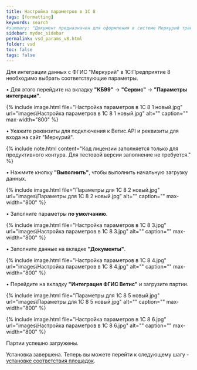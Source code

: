 ```yaml
---
title: Настройка параметров в 1С 8
tags: [formatting]
keywords: search
#summary: "Документ предназначен для оформления в системе Меркурий транспортной партии."
sidebar: mydoc_sidebar
permalink: vsd_params_v8.html
folder: vsd
toc: false
tags: false
---
```


<style>
.result {
background-color: #000000;
border: 1px solid #dedede;
padding: 10px;
margin-top: 10px;
margin-bottom: 10px;
}
</style>

Для интеграции данных с ФГИС "Меркурий" в 1С:Предприятие 8 необходимо выбрать соответствующие параметры.

• Для этого перейдите на вкладку **"КБ99"** → **"Сервис"** → **"Параметры интеграции"**.

{% include image.html file="Настройка параметров в 1С 8 1 новый.jpg" url="images\Настройка параметров в 1С 8 1 новый.jpg" alt="" caption="" max-width="800" %}

• Укажите реквизиты для подключения к Ветис.API и реквизиты для входа на сайт "Меркурий".


{% include note.html content="Код лицензии заполняется только для продуктивного контура. Для тестовой версии заполнение не требуется." %}

• Нажмите кнопку **"Выполнить"**, чтобы выполнить начальную загрузку данных.

{% include image.html file="Параметры для 1С 8 2 новый.jpg" url="images\Параметры для 1С 8 2 новый.jpg" alt="" caption="" max-width="800" %}

• Заполните параметры **по умолчанию**.

{% include image.html file="Настройка параметров в 1С 8 3.jpg" url="images\Настройка параметров в 1С 8 3.jpg" alt="" caption="" max-width="800" %}

• Заполните данные на вкладке **"Документы"**.

{% include image.html file="Настройка параметров в 1С 8 4.jpg" url="images\Настройка параметров в 1С 8 4.jpg" alt="" caption="" max-width="800" %}

• Перейдите на вкладку **"Интеграция ФГИС Ветис"** и загрузите партии.

{% include image.html file="Параметры для 1С 8 5 новый.jpg" url="images\Параметры для 1С 8 5 новый.jpg" alt="" caption="" max-width="800" %}

{% include image.html file="Настройка параметров в 1С 8 6.jpg" url="images\Настройка параметров в 1С 8 6.jpg" alt="" caption="" max-width="800" %}


Партии успешно загружены.

Установка завершена. Теперь вы можете перейти к следующему шагу - [установке соответствия площадок](http://wiki.kb99.pro/vsd_ploschadki_v8.html).